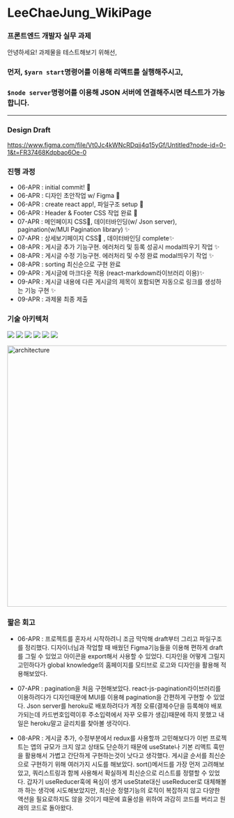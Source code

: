 # LeeChaeJung_WikiPage

### 프론트엔드 개발자 실무 과제

안녕하세요! 과제물을 테스트해보기 위해선, 
### 먼저, `$yarn start`명령어를 이용해 리액트를 실행해주시고,
### `$node server`명령어를 이용해 JSON 서버에 연결해주시면 테스트가 가능합니다.

---
### Design Draft

https://www.figma.com/file/Vt0Jc4kWNcRDqjj4q15yGf/Untitled?node-id=0-1&t=FR37468Kdpbao6Oe-0

### 진행 과정

- 06-APR : initial commit! :tada:
- 06-APR : 디자인 초안작업 w/ Figma 🎨
- 06-APR : create react app!, 파일구조 setup 🔧
- 06-APR : Header & Footer CSS 작업 완료 🎨
- 07-APR : 메인페이지 CSS🎨, 데이터바인딩(w/ Json server), pagination(w/MUI Pagination library) ✨
- 07-APR : 상세보기페이지 CSS🎨 , 데이터바인딩 complete✨
- 08-APR : 게시글 추가 기능구현. 에러처리 및 등록 성공시 modal띄우기 작업 ✨
- 08-APR : 게시글 수정 기능구현. 에러처리 및 수정 완료 modal띄우기 작업 ✨
- 08-APR : sorting 최신순으로 구현 완료
- 09-APR : 게시글에 마크다운 적용 (react-markdown라이브러리 이용)✨
- 09-APR : 게시글 내용에 다른 게시글의 제목이 포함되면 자동으로 링크를 생성하는 기능 구현 ✨
- 09-APR : 과제물 최종 제출

### 기술 아키텍처 

<img src="https://img.shields.io/badge/React-61DAFB?style=flat&logo=React&logoColor=white"/> <img src="https://img.shields.io/badge/styled-components-DB7093?style=flat&logo=styled-components&logoColor=white"/> <img src="https://img.shields.io/badge/Axios-5A29E4?style=flat&logo=Axios&logoColor=white"/> <img src="https://img.shields.io/badge/MUI-007FFF?style=flat&logo=MUI&logoColor=white"/> <img src="https://img.shields.io/badge/eslint-4B32C3?style=flat&logo=eslint&logoColor=white"/> <img src="https://img.shields.io/badge/prettier-F7B93E?style=flat&logo=prettier&logoColor=white"/>

<img width="600" alt="architecture" src="https://user-images.githubusercontent.com/120077192/230768588-8c9e22c9-4aff-46e5-9768-241838f18863.png">



### 짧은 회고
- 06-APR : 프로젝트를 혼자서 시작하려니 조금 막막해 draft부터 그리고 파일구조를 정리했다. 디자이너님과 작업할 때 배웠던 Figma기능들을 이용해 편하게 draft를 그릴 수 있었고 아이콘을 export해서 사용할 수 있었다. 디자인을 어떻게 그릴지 고민하다가 global knowledge의 홈페이지를 모티브로 로고와 디자인을 활용해 적용해보았다. 

- 07-APR : pagination을 처음 구현해보았다. react-js-pagination라이브러리를 이용하려다가 디자인때문에 MUI를 이용해 pagination을 간편하게 구현할 수 있었다. Json server를 heroku로 배포하려다가 계정 오류(결제수단을 등록해야 배포가되는데 카드번호입력이후 주소입력에서 자꾸 오류가 생김)때문에 하지 못했고 내일은 heroku말고 글리치를 찾아볼 생각이다.

- 08-APR : 게시글 추가, 수정부분에서 redux를 사용할까 고민해보다가 이번 프로젝트는 앱의 규모가 크지 않고 상태도 단순하기 때문에 useState나 기본 리액트 훅만을 활용해서 가볍고 간단하게 구현하는것이 낫다고 생각했다. 게시글 순서를 최신순으로 구현하기 위해 여러가지 시도를 해보았다. sort()메서드를 가장 먼저 고려해보았고, 쿼리스트링과 함께 사용해서 확실하게 최신순으로 리스트를 정렬할 수 있었다. 갑자기 useReducer훅에 욕심이 생겨 useState대신 useReducer로 대체해볼까 하는 생각에 시도해보았지만, 최신순 정렬기능의 로직이 복잡하지 않고 다양한 액션을 필요로하지도 않을 것이기 때문에 효율성을 위하여 과감히 코드를 버리고 원래의 코드로 돌아왔다. 
